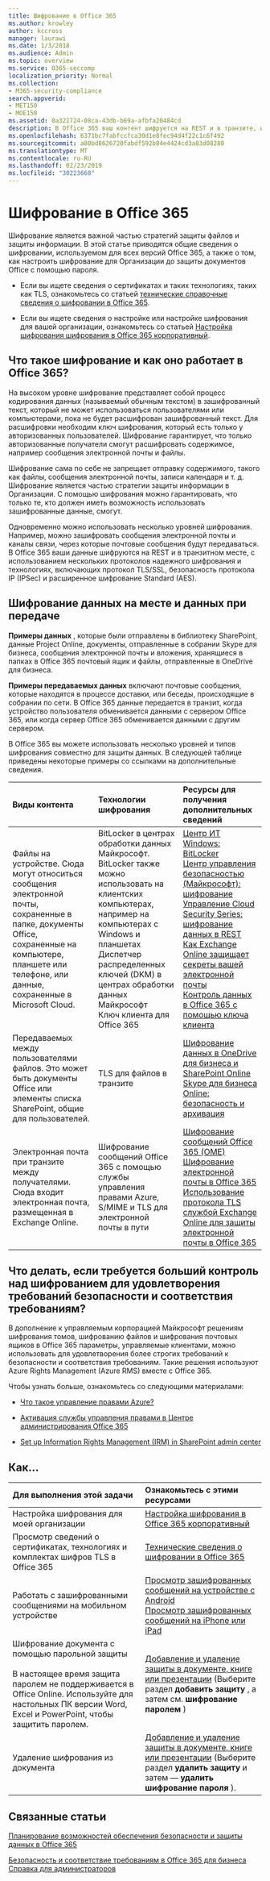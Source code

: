 ```yaml
---
title: Шифрование в Office 365
ms.author: krowley
author: kccross
manager: laurawi
ms.date: 1/3/2018
ms.audience: Admin
ms.topic: overview
ms.service: O365-seccomp
localization_priority: Normal
ms.collection:
- M365-security-compliance
search.appverid:
- MET150
- MOE150
ms.assetid: 0a322724-08ca-43db-b69a-afbfa20484cd
description: В Office 365 ваш контент шифруется на REST и в транзите, используя наиболее надежные возможности шифрования, протоколы и технологии. Общие сведения о шифровании в Office 365.
ms.openlocfilehash: 6371bc7fabfccfca30d1e8fec94d4f22c1c6f492
ms.sourcegitcommit: a80bd8626720fabdf592b84e4424cd3a83d08280
ms.translationtype: MT
ms.contentlocale: ru-RU
ms.lasthandoff: 02/23/2019
ms.locfileid: "30223668"
---
```

# <a name="encryption-in-office-365"></a>Шифрование в Office 365

Шифрование является важной частью стратегий защиты файлов и защиты информации. В этой статье приводятся общие сведения о шифровании, используемом для всех версий Office 365, а также о том, как настроить шифрование для Организации до защиты документов Office с помощью пароля.
  
- Если вы ищете сведения о сертификатах и таких технологиях, таких как TLS, ознакомьтесь со статьей [технические справочные сведения о шифровании в Office 365](technical-reference-details-about-encryption.md).
    
- Если вы ищете сведения о настройке или настройке шифрования для вашей организации, ознакомьтесь со статьей [Настройка шифрования шифрования в Office 365 корпоративный](set-up-encryption.md).
    
## <a name="what-is-encryption-and-how-does-it-work-in-office-365"></a>Что такое шифрование и как оно работает в Office 365?

На высоком уровне шифрование представляет собой процесс кодирования данных (называемый обычным текстом) в зашифрованный текст, который не может использоваться пользователями или компьютерами, пока не будет расшифрован зашифрованный текст. Для расшифровки необходим ключ шифрования, который есть только у авторизованных пользователей. Шифрование гарантирует, что только авторизованные получатели смогут расшифровать содержимое, например сообщения электронной почты и файлы.
  
Шифрование сама по себе не запрещает отправку содержимого, такого как файлы, сообщения электронной почты, записи календаря и т. д. Шифрование является частью стратегии защиты информации в Организации. С помощью шифрования можно гарантировать, что только те, кто должен иметь возможность использовать зашифрованные данные, смогут.
  
Одновременно можно использовать несколько уровней шифрования. Например, можно зашифровать сообщения электронной почты и каналы связи, через которые почтовые сообщения будут передаваться. В Office 365 ваши данные шифруются на REST и в транзитном месте, с использованием нескольких протоколов надежного шифрования и технологиях, включающих протокол TLS/SSL, безопасность протокола IP (IPSec) и расширенное шифрование Standard (AES).
  
## <a name="encryption-for-data-at-rest-and-data-in-transit"></a>Шифрование данных на месте и данных при передаче

 **Примеры данных** , которые были отправлены в библиотеку SharePoint, данные Project Online, документы, отправленные в собрании Skype для бизнеса, сообщения электронной почты и вложения, хранящиеся в папках в Office 365 почтовый ящик и файлы, отправленные в OneDrive для бизнеса. 
  
 **Примеры передаваемых данных** включают почтовые сообщения, которые находятся в процессе доставки, или беседы, происходящие в собрании по сети. В Office 365 данные передается в транзит, когда устройство пользователя обменивается данными с сервером Office 365, или когда сервер Office 365 обменивается данными с другим сервером. 
  
В Office 365 вы можете использовать несколько уровней и типов шифрования совместно для защиты данных. В следующей таблице приведены некоторые примеры со ссылками на дополнительные сведения.
  
|**Виды контента**|**Технологии шифрования**|**Ресурсы для получения дополнительных сведений**|
|:-----|:-----|:-----|
|Файлы на устройстве. Сюда могут относиться сообщения электронной почты, сохраненные в папке, документы Office, сохраненные на компьютере, планшете или телефоне, или данные, сохраненные в Microsoft Cloud.  <br/> |BitLocker в центрах обработки данных Майкрософт. BitLocker также можно использовать на клиентских компьютерах, например на компьютерах с Windows и планшетах  <br/> Диспетчер распределенных ключей (DKM) в центрах обработки данных Майкрософт  <br/> Ключ клиента для Office 365  <br/> |[Центр ИТ Windows: BitLocker](https://docs.microsoft.com/windows/device-security/bitlocker/bitlocker-overview) <br/> [Центр управления безопасностью (Майкрософт): шифрование](https://www.microsoft.com/en-us/TrustCenter/Security/Encryption) <br/> [Управление Cloud Security Series: шифрование данных в REST](https://blogs.microsoft.com/microsoftsecure/2015/09/10/cloud-security-controls-series-encrypting-data-at-rest) <br/> [Как Exchange Online защищает секреты вашей электронной почты](exchange-online-secures-email-secrets.md) <br/> [Контроль данных в Office 365 с помощью ключа клиента](controlling-your-data-using-customer-key.md) <br/> |
|Передаваемых между пользователями файлов. Это может быть документы Office или элементы списка SharePoint, общие для пользователей.  <br/> |TLS для файлов в транзите  <br/> |[Шифрование данных в OneDrive для бизнеса и SharePoint Online](data-encryption-in-odb-and-spo.md) <br/> [Skype для бизнеса Online: безопасность и архивация](https://technet.microsoft.com/library/skype-for-business-online-security-and-archiving.aspx) <br/> |
|Электронная почта при транзите между получателями. Сюда входит электронная почта, размещенная в Exchange Online.  <br/> |Шифрование сообщений Office 365 с помощью службы управления правами Azure, S/MIME и TLS для электронной почты в пути  <br/> |[Шифрование сообщений Office 365 (OME)](ome.md) <br/> [Шифрование электронной почты в Office 365](email-encryption.md) <br/> [Использование протокола TLS службой Exchange Online для защиты электронной почты в Office 365](exchange-online-uses-tls-to-secure-email-connections.md) <br/> |
   
## <a name="what-if-i-need-more-control-over-encryption-to-meet-security-and-compliance-requirements"></a>Что делать, если требуется больший контроль над шифрованием для удовлетворения требований безопасности и соответствия требованиям?

В дополнение к управляемым корпорацией Майкрософт решениям шифрования томов, шифрованию файлов и шифрования почтовых ящиков в Office 365 параметры, управляемые клиентами, можно использовать для удовлетворения более строгих требований к безопасности и соответствия требованиям. Такие решения используют Azure Rights Management (Azure RMS) вместе с Office 365.
  
Чтобы узнать больше, ознакомьтесь со следующими материалами:
  
- [Что такое управление правами Azure?](https://docs.microsoft.com/information-protection/understand-explore/what-is-azure-rms)
    
- [Активация службы управления правами в Центре администрирования Office 365](https://support.office.com/article/5b6d3ac7-b1ac-428e-b03e-50e882f85a6e)
    
- [Set up Information Rights Management (IRM) in SharePoint admin center](set-up-irm-in-sp-admin-center.md)
    
## <a name="how-do-i"></a>Как...

|**Для выполнения этой задачи**|**Ознакомьтесь с этими ресурсами**|
|:-----|:-----|
|Настройка шифрования для моей организации  <br/> |[Настройка шифрования в Office 365 корпоративный](set-up-encryption.md) <br/> |
|Просмотр сведений о сертификатах, технологиях и комплектах шифров TLS в Office 365  <br/> |[Технические сведения о шифровании в Office 365](technical-reference-details-about-encryption.md) <br/> |
|Работать с зашифрованными сообщениями на мобильном устройстве  <br/> |[Просмотр зашифрованных сообщений на устройстве с Android](https://support.office.com/article/83d60f17-2305-407a-a762-7d518401fdeb) <br/> [Просмотр зашифрованных сообщений на iPhone или iPad](https://support.office.com/article/4d631321-0d26-4bcc-a483-d294dd0b1caf) <br/> |
|Шифрование документа с помощью парольной защиты  <br/><br/>  В настоящее время защита паролем не поддерживается в Office Online. Используйте для настольных ПК версии Word, Excel и PowerPoint, чтобы защитить паролем.           |[Добавление и удаление защиты в документе, книге или презентации](https://support.office.com/article/05084cc3-300d-4c1a-8416-38d3e37d6826) (Выберите раздел **добавить защиту** , а затем см. **шифрование паролем** )  <br/> |
|Удаление шифрования из документа  <br/> |[Добавление и удаление защиты в документе, книге или презентации](https://support.office.com/article/05084cc3-300d-4c1a-8416-38d3e37d6826) (Выберите раздел **удалить защиту** и затем — **удалить шифрование пароля** ).  <br/> |
   
## <a name="related-topics"></a>Связанные статьи

[Планирование возможностей обеспечения безопасности и защиты данных в Office 365](https://support.office.com/article/3d4ac4a1-3920-4ff9-918f-011f3ce60408)
  
[Безопасность и соответствие требованиям в Office 365 для бизнеса Справка для администраторов](https://support.office.com/article/7fe448f7-49bd-4d3e-919d-0a6d1cf675bb)
  


